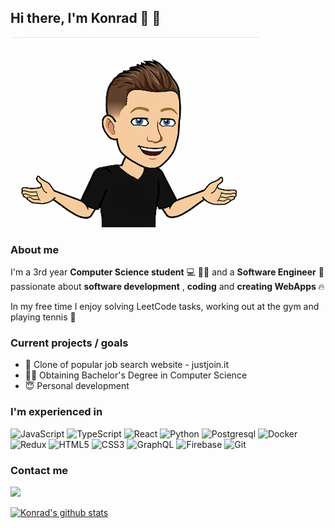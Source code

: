 ## Hi there, I'm Konrad 👋 :rocket:

<img src="https://raw.githubusercontent.com/KalitaKonrad/KalitaKonrad/master/images/myPhoto.png" alt="photo showing myself as emoji">

### About me

I'm a 3rd year <b>Computer Science student</b> :computer: :man_student: and a <b>Software Engineer</b> :rocket: passionate about <b>software development</b> , <b>coding</b> and <b>creating WebApps </b>:fire: 

In my free time I enjoy solving LeetCode tasks, working out at the gym and playing tennis :tennis:

### Current projects / goals

- :wrench: Clone of popular job search website - justjoin.it
- :man_student: Obtaining Bachelor's Degree in Computer Science
- :innocent: Personal development

### I'm experienced in

![JavaScript](https://img.icons8.com/color/48/000000/javascript.png)
![TypeScript](https://img.icons8.com/color/48/000000/typescript.png) 
![React](https://img.icons8.com/ultraviolet/48/000000/react.png)
![Python](https://img.icons8.com/color/48/000000/python.png)
![Postgresql](https://img.icons8.com/color/48/000000/postgreesql.png)
![Docker](https://img.icons8.com/color/48/000000/docker.png)
![Redux](https://img.icons8.com/color/48/000000/redux.png)
![HTML5](https://img.icons8.com/color/48/000000/html-5.png)
![CSS3](https://img.icons8.com/color/48/000000/css3.png)
![GraphQL](https://img.icons8.com/color/48/000000/graphql.png)
![Firebase](https://img.icons8.com/color/48/000000/firebase.png)
![Git](https://img.icons8.com/color/48/000000/git.png)

### Contact me

[<img src="https://img.icons8.com/color/48/000000/linkedin.png"/>](https://www.linkedin.com/in/konrad-kalita-72121b182/)

[![Konrad's github stats](https://github-readme-stats.vercel.app/api?username=kalitakonrad)](https://github.com/kalitakonrad/github-readme-stats)
